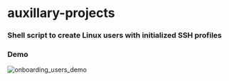 # auxillary-projects

### Shell script to create Linux users with initialized SSH profiles

### Demo
![onboarding_users_demo](onboarding_users_demo.gif "onboarding_users_demo")

